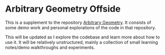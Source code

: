 # Arbitrary Geometry Offside

This is a supplement to the repository [Arbitrary Geometry](https://github.com/willsuan/arbitrary-geometries). It consists of some demo work and personal explorations of the code in that repository.

This will be updated as I explore the codebase and learn more about how to use it. It will be relatively unstructured, mainly a collection of small learning notes/demo walkthroughs and experiments.
